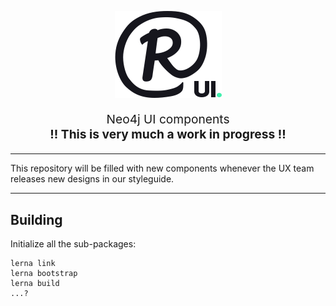 <p align="center">
  <img src="./ui.png" alt="UI." width=171" />
</p>

<p align="center" style="font-size: 1.2rem;">
  Neo4j UI components<br />
  <strong>!! This is very much a work in progress !!</strong>
</p>

---

This repository will be filled with new components whenever the UX team releases new designs in our styleguide.

---
## Building

Initialize all the sub-packages:

```
lerna link
lerna bootstrap
lerna build
...?
```

